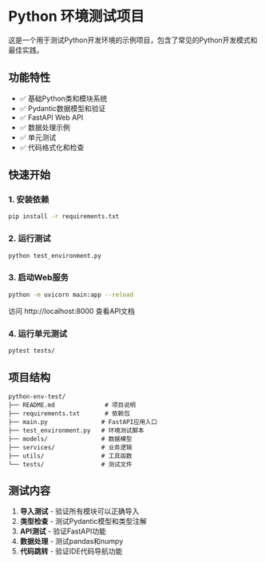 # Python 环境测试项目

这是一个用于测试Python开发环境的示例项目，包含了常见的Python开发模式和最佳实践。

## 功能特性

- ✅ 基础Python类和模块系统
- ✅ Pydantic数据模型和验证
- ✅ FastAPI Web API
- ✅ 数据处理示例
- ✅ 单元测试
- ✅ 代码格式化和检查

## 快速开始

### 1. 安装依赖

```bash
pip install -r requirements.txt
```

### 2. 运行测试

```bash
python test_environment.py
```

### 3. 启动Web服务

```bash
python -m uvicorn main:app --reload
```

访问 http://localhost:8000 查看API文档

### 4. 运行单元测试

```bash
pytest tests/
```

## 项目结构

```
python-env-test/
├── README.md              # 项目说明
├── requirements.txt       # 依赖包
├── main.py               # FastAPI应用入口
├── test_environment.py   # 环境测试脚本
├── models/               # 数据模型
├── services/             # 业务逻辑
├── utils/                # 工具函数
└── tests/                # 测试文件
```

## 测试内容

1. **导入测试** - 验证所有模块可以正确导入
2. **类型检查** - 测试Pydantic模型和类型注解
3. **API测试** - 验证FastAPI功能
4. **数据处理** - 测试pandas和numpy
5. **代码跳转** - 验证IDE代码导航功能 